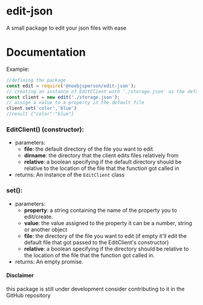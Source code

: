 # edit-json
A small package to edit your json files with ease
# Documentation
Example:
```js
//defining the package
const edit = require('@noobjsperson/edit-json');
// creating an instance of EditClient with './storage.json' as the default file
const client = new edit('./storage.json');
// assign a value to a property in the default file
client.set('color','blue')
//result {"color":"blue"}
```
### **EditClient() (constructor):**
* parameters: 
  * **file**: the default directory of the file you want to edit
  * **dirname**: the directory that the client edits files relatively from
  * **relative**: a boolean specifying if the default directory should be relative to the location of the file that the function got called in
* returns:
An instance of the `EditClient` class
### **set():**
* parameters:
  * **property**: a string containing the name of the property you to edit/create.
  * **value**: the value assigned to the property it can be a number, string or another object
  * **file**: the directory of the file you want to edit (if empty it'll edit the default file that got passed to the EditClient's constructor)
  * **relative**: a boolean specifying if the directory should be relative to the location of the file that the function got called in.
* returns:
An empty promise.
#### Disclaimer
this package is still under development consider contributing to it in the GitHub repository


